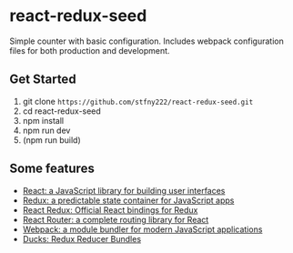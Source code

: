 # react-redux-seed

Simple counter with basic configuration. Includes webpack configuration files for both production and development.

## Get Started

1. git clone `https://github.com/stfny222/react-redux-seed.git`
2. cd react-redux-seed
3. npm install
4. npm run dev
5. (npm run build)

## Some features

- [React: a JavaScript library for building user interfaces](https://facebook.github.io/react/)
- [Redux: a predictable state container for JavaScript apps](http://redux.js.org/)
- [React Redux: Official React bindings for Redux](http://redux.js.org/docs/basics/UsageWithReact.html)
- [React Router: a complete routing library for React](https://github.com/reactjs/react-router-tutorial)
- [Webpack: a module bundler for modern JavaScript applications](http://webpack.github.io/)
- [Ducks: Redux Reducer Bundles](https://github.com/erikras/ducks-modular-redux)

